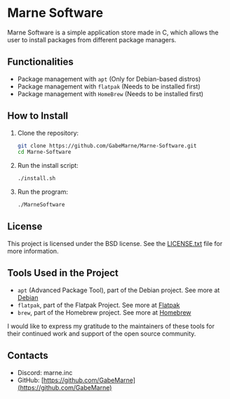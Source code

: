 # Marne Software

Marne Software is a simple application store made in C, which allows the user to install packages from different package managers.

## Functionalities

- Package management with `apt` (Only for Debian-based distros)
- Package management with `flatpak` (Needs to be installed first)
- Package management with `HomeBrew` (Needs to be installed first)

## How to Install

1. Clone the repository:

    ```sh
    git clone https://github.com/GabeMarne/Marne-Software.git
    cd Marne-Software
    ```

2. Run the install script:

    ```sh
    ./install.sh
    ```

3. Run the program:

    ```sh
    ./MarneSoftware
    ```

## License

This project is licensed under the BSD license. See the [LICENSE.txt](./LICENSE.txt) file for more information.

## Tools Used in the Project

- `apt` (Advanced Package Tool), part of the Debian project. See more at [Debian](https://debian.org/)
- `flatpak`, part of the Flatpak Project. See more at [Flatpak](https://flatpak.org/)
- `brew`, part of the Homebrew project. See more at [Homebrew](https://brew.sh/)

I would like to express my gratitude to the maintainers of these tools for their continued work and support of the open source community.

## Contacts

- Discord: marne.inc
- GitHub: [https://github.com/GabeMarne](https://github.com/GabeMarne)

